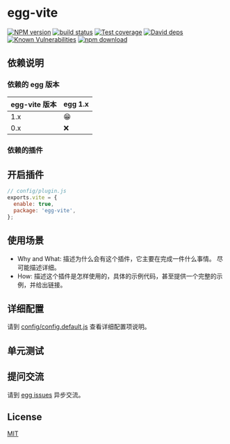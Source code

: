 # egg-vite

[![NPM version][npm-image]][npm-url]
[![build status][travis-image]][travis-url]
[![Test coverage][codecov-image]][codecov-url]
[![David deps][david-image]][david-url]
[![Known Vulnerabilities][snyk-image]][snyk-url]
[![npm download][download-image]][download-url]

[npm-image]: https://img.shields.io/npm/v/egg-vite.svg?style=flat-square
[npm-url]: https://npmjs.org/package/egg-vite
[travis-image]: https://img.shields.io/travis/eggjs/egg-vite.svg?style=flat-square
[travis-url]: https://travis-ci.org/eggjs/egg-vite
[codecov-image]: https://img.shields.io/codecov/c/github/eggjs/egg-vite.svg?style=flat-square
[codecov-url]: https://codecov.io/github/eggjs/egg-vite?branch=master
[david-image]: https://img.shields.io/david/eggjs/egg-vite.svg?style=flat-square
[david-url]: https://david-dm.org/eggjs/egg-vite
[snyk-image]: https://snyk.io/test/npm/egg-vite/badge.svg?style=flat-square
[snyk-url]: https://snyk.io/test/npm/egg-vite
[download-image]: https://img.shields.io/npm/dm/egg-vite.svg?style=flat-square
[download-url]: https://npmjs.org/package/egg-vite

<!--
Description here.
-->

## 依赖说明

### 依赖的 egg 版本

egg-vite 版本 | egg 1.x
--- | ---
1.x | 😁
0.x | ❌

### 依赖的插件
<!--

如果有依赖其它插件，请在这里特别说明。如

- security
- multipart

-->

## 开启插件

```js
// config/plugin.js
exports.vite = {
  enable: true,
  package: 'egg-vite',
};
```

## 使用场景

- Why and What: 描述为什么会有这个插件，它主要在完成一件什么事情。
尽可能描述详细。
- How: 描述这个插件是怎样使用的，具体的示例代码，甚至提供一个完整的示例，并给出链接。

## 详细配置

请到 [config/config.default.js](config/config.default.js) 查看详细配置项说明。

## 单元测试

<!-- 描述如何在单元测试中使用此插件，例如 schedule 如何触发。无则省略。-->

## 提问交流

请到 [egg issues](https://github.com/eggjs/egg/issues) 异步交流。

## License

[MIT](LICENSE)
